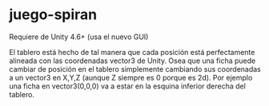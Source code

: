 juego-spiran
============
Requiere de Unity 4.6+ (usa el nuevo GUI)

El tablero está hecho de tal manera que cada posición está perfectamente alineada con las coordenadas vector3 de Unity.
Osea que una ficha puede cambiar de posición en el tablero simplemente cambiando sus coordenadas a un vector3 en X,Y,Z 
(aunque Z siempre es 0 porque es 2d). Por ejemplo una ficha en vector3(0,0,0) va a estar en la esquina inferior derecha 
del tablero.
